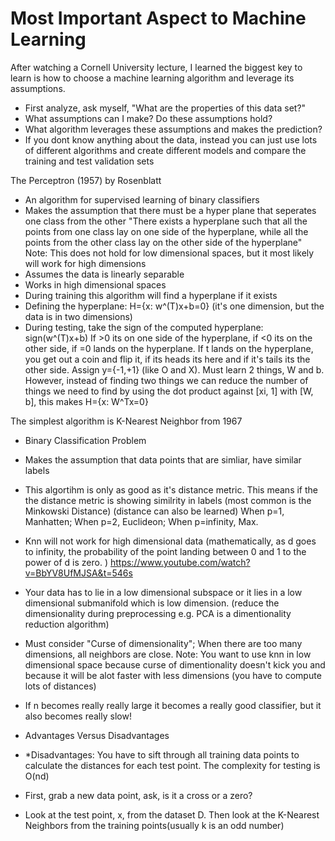 # Most Important Aspect to Machine Learning

After watching a Cornell University lecture, I learned the biggest key to learn is how to choose a machine learning algorithm and leverage its assumptions. 

* First analyze, ask myself, "What are the properties of this data set?"
* What assumptions can I make? Do these assumptions hold?
* What algorithm leverages these assumptions and makes the prediction?
* If you dont know anything about the data, instead you can just use lots of different algorithms and create different models and compare the training and test validation sets

The Perceptron (1957) by Rosenblatt 
* An algorithm for supervised learning of binary classifiers
* Makes the assumption that there must be a hyper plane that seperates one class from the other "There exists a hyperplane such that all the points from one class lay on one side of the hyperplane, while all the points from the other class lay on the other side of the hyperplane" Note: This does not hold for low dimensional spaces, but it most likely will work for high dimensions
* Assumes the data is linearly separable
* Works in high dimensional spaces
* During training this algorithm will find a hyperplane if it exists
* Defining the hyperplane: H={x: w^(T)x+b=0} (it's one dimension, but the data is in two dimensions)
* During testing, take the sign of the computed hyperplane: sign(w^(T)x+b) If >0 its on one side of the hyperplane, if <0 its on the other side, if =0 lands on the hyperplane. If t lands on the hyperplane, you get out a coin and flip it, if its heads its here and if it's tails its the other side. Assign y={-1,+1} (like O and X). Must learn 2 things, W and b. However, instead of finding two things we can reduce the number of things we need to find by using the dot product against [xi, 1] with [W, b], this makes H={x: W^Tx=0}

The simplest algorithm is K-Nearest Neighbor from 1967
* Binary Classification Problem
* Makes the assumption that data points that are simliar, have similar labels
* This algortihm is only as good as it's distance metric. This means if the the distance metric is showing similrity in labels (most common is the Minkowski Distance) (distance can also be learned) When p=1, Manhatten; When p=2, Euclideon; When p=infinity, Max.
* Knn will not work for high dimensional data (mathematically, as d goes to infinity, the probability of the point landing between 0 and 1 to the power of d is zero. ) https://www.youtube.com/watch?v=BbYV8UfMJSA&t=546s 
* Your data has to lie in a low dimensional subspace or it lies in a low dimensional submanifold which is low dimension. (reduce the dimensionality during preprocessing e.g. PCA is a dimentionality reduction algorithm)
* Must consider "Curse of dimensionality"; When there are too many dimensions, all neighbors are close. Note: You want to use knn in low dimensional space because curse of dimentionality doesn't kick you and because it will be alot faster with less dimensions (you have to compute lots of distances)
* If n becomes really really large it becomes a really good classifier, but it also becomes really slow!


* Advantages Versus Disadvantages
* *Disadvantages: You have to sift through all training data points to calculate the distances for each test point. The complexity for testing is O(nd)

* First, grab a new data point, ask, is it a cross or a zero?
* Look at the test point, x, from the dataset D. Then look at the K-Nearest Neighbors from the training points(usually k is an odd number)

